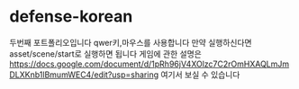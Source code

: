 # defense-korean

두번째 포트폴리오입니다 qwer키,마우스를 사용합니다 만약 실행하신다면 asset/scene/start로 실행하면 됩니다
게임에 관한 설명은 https://docs.google.com/document/d/1pRh96jV4XOlzc7C2rOmHXAQLmJmDLXKnb1lBmumWEC4/edit?usp=sharing 여기서 보실 수 있습니다
